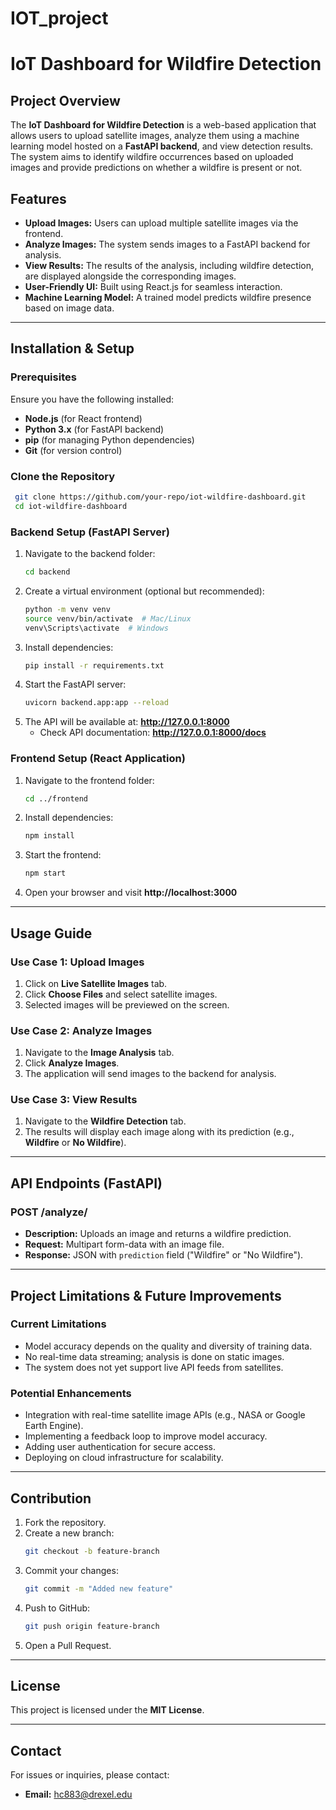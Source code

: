 # IOT_project
# IoT Dashboard for Wildfire Detection

## Project Overview
The **IoT Dashboard for Wildfire Detection** is a web-based application that allows users to upload satellite images, analyze them using a machine learning model hosted on a **FastAPI backend**, and view detection results. The system aims to identify wildfire occurrences based on uploaded images and provide predictions on whether a wildfire is present or not.

## Features
- **Upload Images:** Users can upload multiple satellite images via the frontend.
- **Analyze Images:** The system sends images to a FastAPI backend for analysis.
- **View Results:** The results of the analysis, including wildfire detection, are displayed alongside the corresponding images.
- **User-Friendly UI:** Built using React.js for seamless interaction.
- **Machine Learning Model:** A trained model predicts wildfire presence based on image data.

---

## Installation & Setup

### **Prerequisites**
Ensure you have the following installed:
- **Node.js** (for React frontend)
- **Python 3.x** (for FastAPI backend)
- **pip** (for managing Python dependencies)
- **Git** (for version control)

### **Clone the Repository**
```sh
 git clone https://github.com/your-repo/iot-wildfire-dashboard.git
 cd iot-wildfire-dashboard
```

### **Backend Setup (FastAPI Server)**

1. Navigate to the backend folder:
   ```sh
   cd backend
   ```
2. Create a virtual environment (optional but recommended):
   ```sh
   python -m venv venv
   source venv/bin/activate  # Mac/Linux
   venv\Scripts\activate  # Windows
   ```
3. Install dependencies:
   ```sh
   pip install -r requirements.txt
   ```
4. Start the FastAPI server:
   ```sh
   uvicorn backend.app:app --reload
   ```
5. The API will be available at: **http://127.0.0.1:8000**
   - Check API documentation: **http://127.0.0.1:8000/docs**

### **Frontend Setup (React Application)**

1. Navigate to the frontend folder:
   ```sh
   cd ../frontend
   ```
2. Install dependencies:
   ```sh
   npm install
   ```
3. Start the frontend:
   ```sh
   npm start
   ```
4. Open your browser and visit **http://localhost:3000**

---

## Usage Guide
### **Use Case 1: Upload Images**
1. Click on **Live Satellite Images** tab.
2. Click **Choose Files** and select satellite images.
3. Selected images will be previewed on the screen.

### **Use Case 2: Analyze Images**
1. Navigate to the **Image Analysis** tab.
2. Click **Analyze Images**.
3. The application will send images to the backend for analysis.

### **Use Case 3: View Results**
1. Navigate to the **Wildfire Detection** tab.
2. The results will display each image along with its prediction (e.g., **Wildfire** or **No Wildfire**).

---

## API Endpoints (FastAPI)
### **POST /analyze/**
- **Description:** Uploads an image and returns a wildfire prediction.
- **Request:** Multipart form-data with an image file.
- **Response:** JSON with `prediction` field ("Wildfire" or "No Wildfire").

---

## Project Limitations & Future Improvements
### **Current Limitations**
- Model accuracy depends on the quality and diversity of training data.
- No real-time data streaming; analysis is done on static images.
- The system does not yet support live API feeds from satellites.

### **Potential Enhancements**
- Integration with real-time satellite image APIs (e.g., NASA or Google Earth Engine).
- Implementing a feedback loop to improve model accuracy.
- Adding user authentication for secure access.
- Deploying on cloud infrastructure for scalability.

---

## Contribution
1. Fork the repository.
2. Create a new branch:
   ```sh
   git checkout -b feature-branch
   ```
3. Commit your changes:
   ```sh
   git commit -m "Added new feature"
   ```
4. Push to GitHub:
   ```sh
   git push origin feature-branch
   ```
5. Open a Pull Request.

---

## License
This project is licensed under the **MIT License**.

---

## Contact
For issues or inquiries, please contact:
- **Email:** hc883@drexel.edu


